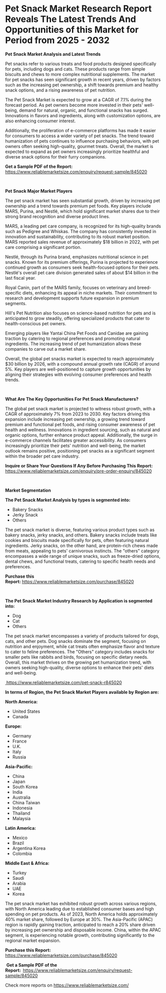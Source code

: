 <p><h1>Pet Snack Market Research Report Reveals The Latest Trends And Opportunities of this Market for Period from 2025 - 2032</h1></p><p><strong>Pet Snack Market Analysis and Latest Trends</strong></p>
<p><p>Pet snacks refer to various treats and food products designed specifically for pets, including dogs and cats. These products range from simple biscuits and chews to more complex nutritional supplements. The market for pet snacks has seen significant growth in recent years, driven by factors such as the increasing pet ownership, a shift towards premium and healthy snack options, and a rising awareness of pet nutrition.</p><p>The Pet Snack Market is expected to grow at a CAGR of 7.1% during the forecast period. As pet owners become more invested in their pets' well-being, demand for natural, organic, and functional snacks has surged. Innovations in flavors and ingredients, along with customization options, are also enhancing consumer interest.</p><p>Additionally, the proliferation of e-commerce platforms has made it easier for consumers to access a wider variety of pet snacks. The trend toward humanization of pets continues to influence purchasing behaviors, with pet owners often seeking high-quality, gourmet treats. Overall, the market is expected to expand as pet owners increasingly prioritize healthful and diverse snack options for their furry companions.</p></p>
<p><strong>Get a Sample PDF of the Report:&nbsp;</strong> <a href="https://www.reliablemarketsize.com/enquiry/request-sample/845020?utm_campaign=2218&utm_medium=2&utm_source=Github&utm_content=ia&utm_term=08022025&utm_id=pet-snack">https://www.reliablemarketsize.com/enquiry/request-sample/845020</a></p>
<p>&nbsp;</p>
<p><strong>Pet Snack Major Market Players</strong></p>
<p><p>The pet snack market has seen substantial growth, driven by increasing pet ownership and a trend towards premium pet foods. Key players include MARS, Purina, and Nestlé, which hold significant market shares due to their strong brand recognition and diverse product lines.</p><p>MARS, a leading pet care company, is recognized for its high-quality brands such as Pedigree and Whiskas. The company has consistently invested in innovation and sustainability, contributing to its robust market position. MARS reported sales revenue of approximately $18 billion in 2022, with pet care comprising a significant portion.</p><p>Nestlé, through its Purina brand, emphasizes nutritional science in pet snacks. Known for its premium offerings, Purina is projected to experience continued growth as consumers seek health-focused options for their pets. Nestlé's overall pet care division generated sales of about $14 billion in the last fiscal year.</p><p>Royal Canin, part of the MARS family, focuses on veterinary and breed-specific diets, enhancing its appeal in niche markets. Their commitment to research and development supports future expansion in premium segments.</p><p>Hill's Pet Nutrition also focuses on science-based nutrition for pets and is anticipated to grow steadily, offering specialized products that cater to health-conscious pet owners.</p><p>Emerging players like Yantai China Pet Foods and Canidae are gaining traction by catering to regional preferences and promoting natural ingredients. The increasing trend of pet humanization allows these companies to carve out a market share.</p><p>Overall, the global pet snacks market is expected to reach approximately $30 billion by 2026, with a compound annual growth rate (CAGR) of around 5%. Key players are well-positioned to capture growth opportunities by aligning their strategies with evolving consumer preferences and health trends.</p></p>
<p>&nbsp;</p>
<p><strong>What Are The Key Opportunities For Pet Snack Manufacturers?</strong></p>
<p><p>The global pet snack market is projected to witness robust growth, with a CAGR of approximately 7% from 2023 to 2030. Key factors driving this expansion include increasing pet ownership, a growing trend toward premium and functional pet foods, and rising consumer awareness of pet health and wellness. Innovations in ingredient sourcing, such as natural and organic options, further enhance product appeal. Additionally, the surge in e-commerce channels facilitates greater accessibility. As consumers increasingly prioritize their pets' nutrition and well-being, the market outlook remains positive, positioning pet snacks as a significant segment within the broader pet care industry.</p></p>
<p><strong>Inquire or Share Your Questions If Any Before Purchasing This Report:</strong> <a href="https://www.reliablemarketsize.com/enquiry/pre-order-enquiry/845020?utm_campaign=2218&utm_medium=2&utm_source=Github&utm_content=ia&utm_term=08022025&utm_id=pet-snack">https://www.reliablemarketsize.com/enquiry/pre-order-enquiry/845020</a></p>
<p>&nbsp;</p>
<p><strong>Market Segmentation</strong></p>
<p><strong>The Pet Snack Market Analysis by types is segmented into:</strong></p>
<p><ul><li>Bakery Snacks</li><li>Jerky Snack</li><li>Others</li></ul></p>
<p><p>The pet snack market is diverse, featuring various product types such as bakery snacks, jerky snacks, and others. Bakery snacks include treats like cookies and biscuits made specifically for pets, often featuring natural ingredients. Jerky snacks, on the other hand, are protein-rich chews made from meats, appealing to pets' carnivorous instincts. The "others" category encompasses a wide range of unique snacks, such as freeze-dried options, dental chews, and functional treats, catering to specific health needs and preferences.</p></p>
<p><strong>Purchase this Report:&nbsp;</strong><a href="https://www.reliablemarketsize.com/purchase/845020?utm_campaign=2218&utm_medium=2&utm_source=Github&utm_content=ia&utm_term=08022025&utm_id=pet-snack">https://www.reliablemarketsize.com/purchase/845020</a></p>
<p>&nbsp;</p>
<p><strong>The Pet Snack Market Industry Research by Application is segmented into:</strong></p>
<p><ul><li>Dog</li><li>Cat</li><li>Others</li></ul></p>
<p><p>The pet snack market encompasses a variety of products tailored for dogs, cats, and other pets. Dog snacks dominate the segment, focusing on nutrition and enjoyment, while cat treats often emphasize flavor and texture to cater to feline preferences. The "Others" category includes snacks for smaller pets like rabbits and birds, focusing on specific dietary needs. Overall, this market thrives on the growing pet humanization trend, with owners seeking high-quality, diverse options to enhance their pets' diets and well-being.</p></p>
<p><a href="https://www.reliablemarketsize.com/pet-snack-r845020?utm_campaign=2218&utm_medium=2&utm_source=Github&utm_content=ia&utm_term=08022025&utm_id=pet-snack">&nbsp;https://www.reliablemarketsize.com/pet-snack-r845020</a></p>
<p><strong>In terms of Region, the Pet Snack Market Players available by Region are:</strong></p>
<p>
    <p> <strong> North America: </strong>
        <ul>
            <li>United States</li>
            <li>Canada</li>
        </ul>
        </p> 
    <p> <strong> Europe: </strong>
        <ul>
            <li>Germany</li>
            <li>France</li>
            <li>U.K.</li>
            <li>Italy</li>
            <li>Russia</li>
        </ul>
        </p> 
    <p> <strong> Asia-Pacific: </strong>
        <ul>
            <li>China</li>
            <li>Japan</li>
            <li>South Korea</li>
            <li>India</li>
            <li>Australia</li>
            <li>China Taiwan</li>
            <li>Indonesia</li>
            <li>Thailand</li>
            <li>Malaysia</li>
        </ul>
        </p> 
    <p> <strong> Latin America: </strong>
        <ul>
            <li>Mexico</li>
            <li>Brazil</li>
            <li>Argentina Korea</li>
            <li>Colombia</li>
        </ul>
        </p> 
    <p> <strong> Middle East & Africa: </strong>
        <ul>
            <li>Turkey</li>
            <li>Saudi</li>
            <li>Arabia</li>
            <li>UAE</li>
            <li>Korea</li>
        </ul>
    </p>
    </p>
<p><p>The pet snack market has exhibited robust growth across various regions, with North America leading due to established consumer bases and high spending on pet products. As of 2023, North America holds approximately 40% market share, followed by Europe at 30%. The Asia-Pacific (APAC) region is rapidly gaining traction, anticipated to reach a 20% share driven by increasing pet ownership and disposable income. China, within the APAC segment, is experiencing notable growth, contributing significantly to the regional market expansion.</p></p>
<p><strong>Purchase this Report: </strong><a href="https://www.reliablemarketsize.com/purchase/845020?utm_campaign=2218&utm_medium=2&utm_source=Github&utm_content=ia&utm_term=08022025&utm_id=pet-snack">https://www.reliablemarketsize.com/purchase/845020</a></p>
<p>&nbsp;<strong>Get a Sample PDF of the Report:&nbsp;&nbsp;</strong><a href="https://www.reliablemarketsize.com/enquiry/request-sample/845020?utm_campaign=2218&utm_medium=2&utm_source=Github&utm_content=ia&utm_term=08022025&utm_id=pet-snack">https://www.reliablemarketsize.com/enquiry/request-sample/845020</a></p>
<p><strong></strong></p>
<p>Check more reports on <a href="https://www.reliablemarketsize.com/?utm_campaign=2218&utm_medium=2&utm_source=Github&utm_content=ia&utm_term=08022025&utm_id=pet-snack">https://www.reliablemarketsize.com/</a></p>